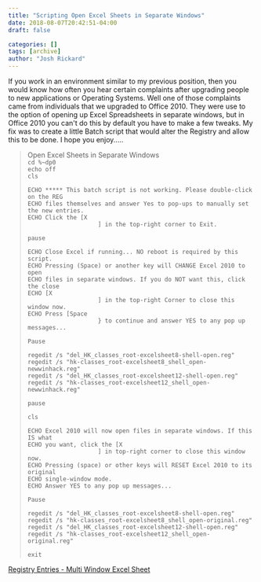 ```yaml
---
title: "Scripting Open Excel Sheets in Separate Windows"
date: 2018-08-07T20:42:51-04:00
draft: false

categories: []
tags: [archive]
author: "Josh Rickard"
---
```

If you work in an environment similar to my previous position, then you would know how often you hear certain complaints after upgrading people to new applications or Operating Systems. Well one of those complaints came from individuals that we upgraded to Office 2010. They were use to the option of opening up Excel Spreadsheets in separate windows, but in Office 2010 you can't do this by default you have to make a few tweaks. My fix was to create a little Batch script that would alter the Registry and allow this to be done. I hope you enjoy.....
<blockquote>Open Excel Sheets in Separate Windows
<code>
cd %~dp0
echo off
cls
</code><code>
ECHO ***** This batch script is not working. Please double-click on the REG
ECHO files themselves and answer Yes to pop-ups to manually set the new entries.
ECHO Click the [X
                    ] in the top-right corner to Exit.
</code><code>
pause
</code><code>
ECHO Close Excel if running... NO reboot is required by this script.
ECHO Pressing (Space) or another key will CHANGE Excel 2010 to open
ECHO files in separate windows. If you do NOT want this, click the close
ECHO [X
                    ] in the top-right Corner to close this window now.
ECHO Press [Space
                    } to continue and answer YES to any pop up messages...
</code><code>
Pause
</code><code>
regedit /s "del_HK_classes_root-excelsheet8-shell-open.reg"
regedit /s "hk-classes_root-excelsheet8_shell_open-newwinhack.reg"
regedit /s "del_HK_classes_root-excelsheet12-shell-open.reg"
regedit /s "hk-classes_root-excelsheet12_shell_open-newwinhack.reg"
</code><code>
pause
</code><code>
cls
</code><code>
ECHO Excel 2010 will now open files in separate windows. If this IS what
ECHO you want, click the [X
                    ] in top-right corner to close this window now.
ECHO Pressing (space) or other keys will RESET Excel 2010 to its original
ECHO single-window mode.
ECHO Answer YES to any pop up messages...
</code><code>
Pause
</code><code>
regedit /s "del_HK_classes_root-excelsheet8-shell-open.reg"
regedit /s "hk-classes_root-excelsheet8_shell_open-original.reg"
regedit /s "del_HK_classes_root-excelsheet12-shell-open.reg"
regedit /s "hk-classes_root-excelsheet12_shell_open-original.reg"
</code><code>
exit
</code></blockquote>
<a href="http://msadministrator.files.wordpress.com/2012/10/registry-entries-multi-window-excel-sheet.docx">Registry Entries - Multi Window Excel Sheet</a>
